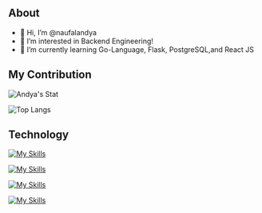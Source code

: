 ## About

- 👋 Hi, I’m @naufalandya
- 👀 I’m interested in Backend Engineering!
- 🌱 I’m currently learning Go-Language, Flask, PostgreSQL,and React JS
  
<!---
naufalandya/naufalandya is a ✨ special ✨ repository because its `README.md` (this file) appears on your GitHub profile.
You can click the Preview link to take a look at your changes.
--->

## My Contribution

![Andya's Stat](https://github-readme-stats.vercel.app/api?username=naufalandya\&show_icons=true\&show=reviews,discussions_started,discussions_answered,prs_merged,prs_merged_percentage)

![Top Langs](https://github-readme-stats.vercel.app/api/top-langs/?username=naufalandya&layout=compact&hide=php,html,ejs,c#)

## Technology

[![My Skills](https://skillicons.dev/icons?i=javascript,typescript,rust,python,go&perline=5)](https://skillicons.dev)

[![My Skills](https://skillicons.dev/icons?i=react,nodejs,elysia,express,bun,flask&perline=7)](https://skillicons.dev)

[![My Skills](https://skillicons.dev/icons?i=prisma,postgres,supabase,mysql,mongodb,sqlite,redis&perline=8)](https://skillicons.dev)

[![My Skills](https://skillicons.dev/icons?i=linux,postman,docker&perline=6)](https://skillicons.dev)


